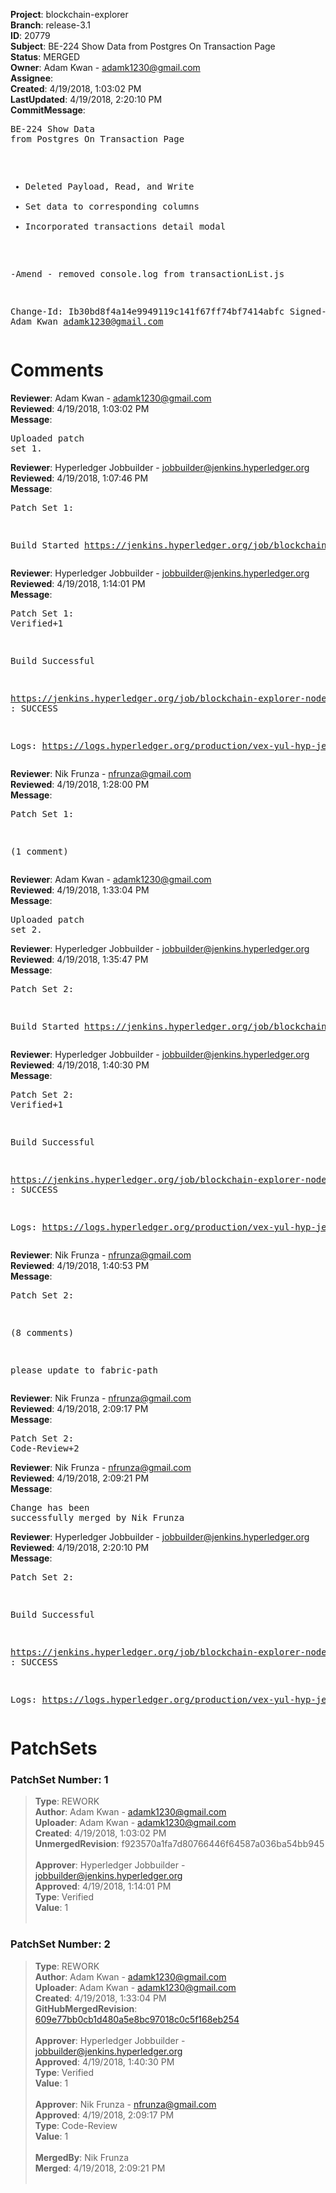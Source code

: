 <strong>Project</strong>: blockchain-explorer<br><strong>Branch</strong>: release-3.1<br><strong>ID</strong>: 20779<br><strong>Subject</strong>: BE-224 Show Data from Postgres On Transaction Page<br><strong>Status</strong>: MERGED<br><strong>Owner</strong>: Adam Kwan - adamk1230@gmail.com<br><strong>Assignee</strong>:<br><strong>Created</strong>: 4/19/2018, 1:03:02 PM<br><strong>LastUpdated</strong>: 4/19/2018, 2:20:10 PM<br><strong>CommitMessage</strong>:<br><pre>BE-224 Show Data from Postgres On Transaction Page

 * Deleted Payload, Read, and Write
 * Set data to corresponding columns
 * Incorporated transactions detail modal

  -Amend
    - removed console.log from transactionList.js

Change-Id: Ib30bd8f4a14e9949119c141f67ff74bf7414abfc
Signed-off-by: Adam Kwan <adamk1230@gmail.com>
</pre><h1>Comments</h1><strong>Reviewer</strong>: Adam Kwan - adamk1230@gmail.com<br><strong>Reviewed</strong>: 4/19/2018, 1:03:02 PM<br><strong>Message</strong>: <pre>Uploaded patch set 1.</pre><strong>Reviewer</strong>: Hyperledger Jobbuilder - jobbuilder@jenkins.hyperledger.org<br><strong>Reviewed</strong>: 4/19/2018, 1:07:46 PM<br><strong>Message</strong>: <pre>Patch Set 1:

Build Started https://jenkins.hyperledger.org/job/blockchain-explorer-node6-verify-x86_64/89/</pre><strong>Reviewer</strong>: Hyperledger Jobbuilder - jobbuilder@jenkins.hyperledger.org<br><strong>Reviewed</strong>: 4/19/2018, 1:14:01 PM<br><strong>Message</strong>: <pre>Patch Set 1: Verified+1

Build Successful 

https://jenkins.hyperledger.org/job/blockchain-explorer-node6-verify-x86_64/89/ : SUCCESS

Logs: https://logs.hyperledger.org/production/vex-yul-hyp-jenkins-3/blockchain-explorer-node6-verify-x86_64/89</pre><strong>Reviewer</strong>: Nik Frunza - nfrunza@gmail.com<br><strong>Reviewed</strong>: 4/19/2018, 1:28:00 PM<br><strong>Message</strong>: <pre>Patch Set 1:

(1 comment)</pre><strong>Reviewer</strong>: Adam Kwan - adamk1230@gmail.com<br><strong>Reviewed</strong>: 4/19/2018, 1:33:04 PM<br><strong>Message</strong>: <pre>Uploaded patch set 2.</pre><strong>Reviewer</strong>: Hyperledger Jobbuilder - jobbuilder@jenkins.hyperledger.org<br><strong>Reviewed</strong>: 4/19/2018, 1:35:47 PM<br><strong>Message</strong>: <pre>Patch Set 2:

Build Started https://jenkins.hyperledger.org/job/blockchain-explorer-node6-verify-x86_64/90/</pre><strong>Reviewer</strong>: Hyperledger Jobbuilder - jobbuilder@jenkins.hyperledger.org<br><strong>Reviewed</strong>: 4/19/2018, 1:40:30 PM<br><strong>Message</strong>: <pre>Patch Set 2: Verified+1

Build Successful 

https://jenkins.hyperledger.org/job/blockchain-explorer-node6-verify-x86_64/90/ : SUCCESS

Logs: https://logs.hyperledger.org/production/vex-yul-hyp-jenkins-3/blockchain-explorer-node6-verify-x86_64/90</pre><strong>Reviewer</strong>: Nik Frunza - nfrunza@gmail.com<br><strong>Reviewed</strong>: 4/19/2018, 1:40:53 PM<br><strong>Message</strong>: <pre>Patch Set 2:

(8 comments)

please update to fabric-path</pre><strong>Reviewer</strong>: Nik Frunza - nfrunza@gmail.com<br><strong>Reviewed</strong>: 4/19/2018, 2:09:17 PM<br><strong>Message</strong>: <pre>Patch Set 2: Code-Review+2</pre><strong>Reviewer</strong>: Nik Frunza - nfrunza@gmail.com<br><strong>Reviewed</strong>: 4/19/2018, 2:09:21 PM<br><strong>Message</strong>: <pre>Change has been successfully merged by Nik Frunza</pre><strong>Reviewer</strong>: Hyperledger Jobbuilder - jobbuilder@jenkins.hyperledger.org<br><strong>Reviewed</strong>: 4/19/2018, 2:20:10 PM<br><strong>Message</strong>: <pre>Patch Set 2:

Build Successful 

https://jenkins.hyperledger.org/job/blockchain-explorer-node6-merge-x86_64/47/ : SUCCESS

Logs: https://logs.hyperledger.org/production/vex-yul-hyp-jenkins-3/blockchain-explorer-node6-merge-x86_64/47</pre><h1>PatchSets</h1><h3>PatchSet Number: 1</h3><blockquote><strong>Type</strong>: REWORK<br><strong>Author</strong>: Adam Kwan - adamk1230@gmail.com<br><strong>Uploader</strong>: Adam Kwan - adamk1230@gmail.com<br><strong>Created</strong>: 4/19/2018, 1:03:02 PM<br><strong>UnmergedRevision</strong>: f923570a1fa7d80766446f64587a036ba54bb945<br><br><strong>Approver</strong>: Hyperledger Jobbuilder - jobbuilder@jenkins.hyperledger.org<br><strong>Approved</strong>: 4/19/2018, 1:14:01 PM<br><strong>Type</strong>: Verified<br><strong>Value</strong>: 1<br><br></blockquote><h3>PatchSet Number: 2</h3><blockquote><strong>Type</strong>: REWORK<br><strong>Author</strong>: Adam Kwan - adamk1230@gmail.com<br><strong>Uploader</strong>: Adam Kwan - adamk1230@gmail.com<br><strong>Created</strong>: 4/19/2018, 1:33:04 PM<br><strong>GitHubMergedRevision</strong>: [609e77bb0cb1d480a5e8bc97018c0c5f168eb254](https://github.com/hyperledger/blockchain-explorer/commit/609e77bb0cb1d480a5e8bc97018c0c5f168eb254)<br><br><strong>Approver</strong>: Hyperledger Jobbuilder - jobbuilder@jenkins.hyperledger.org<br><strong>Approved</strong>: 4/19/2018, 1:40:30 PM<br><strong>Type</strong>: Verified<br><strong>Value</strong>: 1<br><br><strong>Approver</strong>: Nik Frunza - nfrunza@gmail.com<br><strong>Approved</strong>: 4/19/2018, 2:09:17 PM<br><strong>Type</strong>: Code-Review<br><strong>Value</strong>: 1<br><br><strong>MergedBy</strong>: Nik Frunza<br><strong>Merged</strong>: 4/19/2018, 2:09:21 PM<br><br></blockquote>